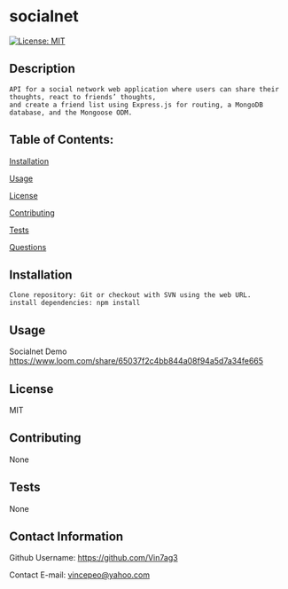 
# socialnet
[![License: MIT](https://img.shields.io/badge/License-MIT-yellow.svg)](https://opensource.org/licenses/MIT)

## Description

```
API for a social network web application where users can share their thoughts, react to friends’ thoughts,
and create a friend list using Express.js for routing, a MongoDB database, and the Mongoose ODM. 
```

## Table of Contents:

[Installation](#installation)

[Usage](#usage)

[License](#license)

[Contributing](#contributing)

[Tests](#tests)

[Questions](#contact-information)

## Installation

```
Clone repository: Git or checkout with SVN using the web URL.
install dependencies: npm install
```

## Usage

Socialnet Demo 
https://www.loom.com/share/65037f2c4bb844a08f94a5d7a34fe665

## License
MIT

## Contributing
None

## Tests
None

## Contact Information
Github Username: https://github.com/Vin7ag3

Contact E-mail: vincepeo@yahoo.com
